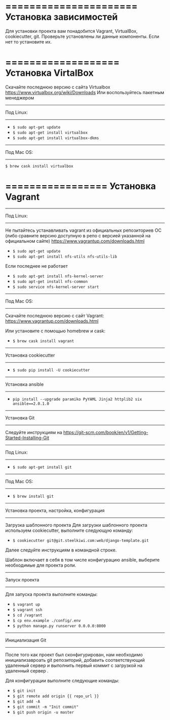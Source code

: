 ======================
Установка зависимостей
======================
Для установки проекта вам понадобится Vagrant, VirtualBox, cookiecutter, git.
Проверьте установлены ли данные компоненты.
Если нет то установите их.

===================
Установка VirtalBox
===================
Скачайте последнюю версию с сайта Virtualbox https://www.virtualbox.org/wiki/Downloads
Или воспользуйтесь пакетным менеджером

**********
Под Linux:
**********
* ``$ sudo apt-get update``
* ``$ sudo apt-get install virtualbox``
* ``$ sudo apt-get install virtualbox-dkms``

***********
Под Mac OS:
***********

``$ brew cask install virtualbox``

=================
Установка Vagrant
=================
**********
Под Linux:
**********
Не пытайтесь устанавливать vagrant из официальных репозиториев ОС (либо сравните версию доступную в репо с версией указанной на официальном сайте) https://www.vagrantup.com/downloads.html

* ``$ sudo apt-get update``
* ``$ sudo apt-get install nfs-utils nfs-utils-lib``

Если последнее не работает

* ``$ sudo apt-get install nfs-kernel-server``
* ``$ sudo apt-get install nfs-common``
* ``$ sudo service nfs-kernel-server start``

***********
Под Mac OS:
***********

Скачайте последнюю версию с сайт Vagrant: https://www.vagrantup.com/downloads.html

Или установите с помощью homebrew и cask:

* ``$ brew cask install vagrant``

**********************
Установка cookiecutter
**********************

* ``$ sudo pip install -U cookiecutter``

*****************
Установка ansible
*****************

* ``pip install --upgrade paramiko PyYAML Jinja2 httplib2 six ansible==2.0.1.0``

*************
Установка Git
*************

Следуйте инструкциям на https://git-scm.com/book/en/v1/Getting-Started-Installing-Git

**********
Под Linux:
**********

* ``$ sudo apt-get install git``

***********
Под Mac OS:
***********

* ``$ brew install git``

******************************************
Установка проекта, настройка, конфигурация
******************************************

Загрузка шаблонного проекта
Для загрузки шаблонного проекта используем cookiecutter, выполните следующую команду:

* ``$ cookiecutter git@git.steelkiwi.com:web/django-template.git``

Далее следуйте инструкциям в командной строке.

Шаблон включает в себя в том числе конфигурацию ansible, выберите необходимые для проекта роли.

**************
Запуск проекта
**************

Для запуска проекта выполните команды:

* ``$ vagrant up``
* ``$ vagrant ssh``
* ``$ cd /vagrant``
* ``$ cp env.example ./config/.env``
* ``$ python manage.py runserver 0.0.0.0:8000``

*****************
Инициализация Git
*****************

После того как проект был сконфигурирован, нам необходимо инициализавроать git репозиторий, добавить соответствующий удаленный сервер и выполнить первый коммит с загрузкой на удаленный сервер .

Для конфигурации выполните следующие команды:

* ``$ git init``
* ``$ git remote add origin {{ repo_url }}``
* ``$ git add -A``
* ``$ git commit -m "Init commit"``
* ``$ git push origin -u master``